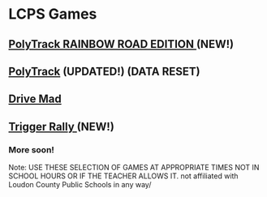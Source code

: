 # LCPS Games
## [ PolyTrack RAINBOW ROAD EDITION ](https://lcpsgames.github.io/PolyTrackRainbowRoad/) (NEW!)
## [PolyTrack](https://lcpsgames.github.io/polytrack/) (UPDATED!) (DATA RESET)
## [ Drive Mad ](https://lcpsgames.github.io/drivemad/) 
## [ Trigger Rally ](lcpsgames.github.io/TriggerRally/) (NEW!)
### More soon!









Note: USE THESE SELECTION OF GAMES AT APPROPRIATE TIMES NOT IN SCHOOL HOURS OR IF THE TEACHER ALLOWS IT.
not affiliated with Loudon County Public Schools in any way/
